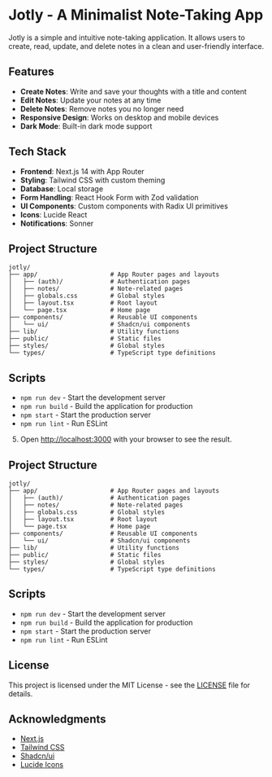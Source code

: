 # Jotly - A Minimalist Note-Taking App

Jotly is a simple and intuitive note-taking application. It allows users to create, read, update, and delete notes in a clean and user-friendly interface.

## Features

- **Create Notes**: Write and save your thoughts with a title and content
- **Edit Notes**: Update your notes at any time
- **Delete Notes**: Remove notes you no longer need
- **Responsive Design**: Works on desktop and mobile devices
- **Dark Mode**: Built-in dark mode support

## Tech Stack

- **Frontend**: Next.js 14 with App Router
- **Styling**: Tailwind CSS with custom theming
- **Database**: Local storage
- **Form Handling**: React Hook Form with Zod validation
- **UI Components**: Custom components with Radix UI primitives
- **Icons**: Lucide React
- **Notifications**: Sonner

## Project Structure

```
jotly/
├── app/                    # App Router pages and layouts
│   ├── (auth)/             # Authentication pages
│   ├── notes/              # Note-related pages
│   ├── globals.css         # Global styles
│   ├── layout.tsx          # Root layout
│   └── page.tsx            # Home page
├── components/             # Reusable UI components
│   └── ui/                 # Shadcn/ui components
├── lib/                    # Utility functions
├── public/                 # Static files
├── styles/                 # Global styles
└── types/                  # TypeScript type definitions
```

## Scripts

- `npm run dev` - Start the development server
- `npm run build` - Build the application for production
- `npm start` - Start the production server
- `npm run lint` - Run ESLint

5. Open [http://localhost:3000](http://localhost:3000) with your browser to see the result.

## Project Structure

```
jotly/
├── app/                    # App Router pages and layouts
│   ├── (auth)/             # Authentication pages
│   ├── notes/              # Note-related pages
│   ├── globals.css         # Global styles
│   ├── layout.tsx          # Root layout
│   └── page.tsx            # Home page
├── components/             # Reusable UI components
│   └── ui/                 # Shadcn/ui components
├── lib/                    # Utility functions
├── public/                 # Static files
├── styles/                 # Global styles
└── types/                  # TypeScript type definitions
```

## Scripts

- `npm run dev` - Start the development server
- `npm run build` - Build the application for production
- `npm start` - Start the production server
- `npm run lint` - Run ESLint

## License

This project is licensed under the MIT License - see the [LICENSE](LICENSE) file for details.

## Acknowledgments

- [Next.js](https://nextjs.org/)
- [Tailwind CSS](https://tailwindcss.com/)
- [Shadcn/ui](https://ui.shadcn.com/)
- [Lucide Icons](https://lucide.dev/)
 
 
